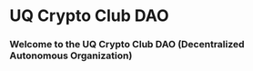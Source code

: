 # UQ Crypto Club DAO

### Welcome to the UQ Crypto Club DAO (Decentralized Autonomous Organization)





